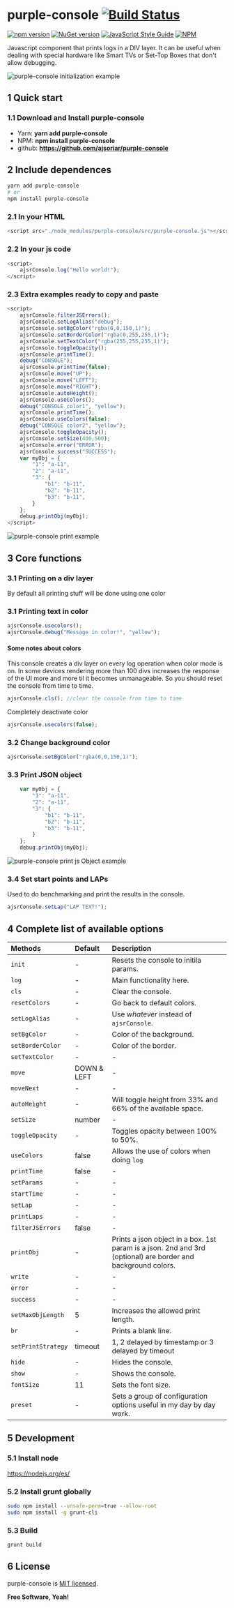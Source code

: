 # purple-console  [![Build Status](https://travis-ci.org/ajsoriar/angular-avatar.svg?branch=master)](https://travis-ci.org/ajsoriar/angular-avatar)

[![npm version](https://badge.fury.io/js/purple-console.svg)](https://badge.fury.io/js/purple-console)
[![NuGet version](https://badge.fury.io/nu/purple-console.svg)](https://badge.fury.io/nu/purple-console)
[![JavaScript Style Guide](https://cdn.rawgit.com/standard/standard/master/badge.svg)](https://github.com/standard/standard)
[![NPM](https://nodei.co/npm/purple-console.png?downloads=true&stars=true)](https://nodei.co/npm/purple-console/)

Javascript component that prints logs in a DIV layer. It can be useful when dealing with special hardware like Smart TVs or Set-Top Boxes that don't allow debugging.

![purple-console initialization example](./demo/purple-console_example-1.gif?raw=true "purple-console initialization example")

<!-- This example in plunker: <https://plnkr.co/edit/bhnvU3?p=preview> -->

## 1 Quick start

### 1.1 Download and Install purple-console

- Yarn: **yarn add purple-console**
- NPM: **npm install purple-console**
- github: **<https://github.com/ajsoriar/purple-console>**

## 2 Include dependences

```bash
yarn add purple-console
# or
npm install purple-console
```

### 2.1 In your HTML

```javascript
<script src="./node_modules/purple-console/src/purple-console.js"></script>
```

### 2.2 In your js code

```javascript
<script>
    ajsrConsole.log("Hello world!");
</script>
```

### 2.3 Extra examples ready to copy and paste

```javascript
<script>
    ajsrConsole.filterJSErrors();
    ajsrConsole.setLogAlias("debug");
    ajsrConsole.setBgColor("rgba(0,0,150,1)");
    ajsrConsole.setBorderColor("rgba(0,255,255,1)");
    ajsrConsole.setTextColor("rgba(255,255,255,1)");
    ajsrConsole.toggleOpacity();
    ajsrConsole.printTime();
    debug("CONSOLE");
    ajsrConsole.printTime(false);
    ajsrConsole.move("UP");
    ajsrConsole.move("LEFT");
    ajsrConsole.move("RIGHT");
    ajsrConsole.autoHeight();
    ajsrConsole.useColors();
    debug("CONSOLE color1", "yellow");
    ajsrConsole.printTime();
    ajsrConsole.useColors(false);
    debug("CONSOLE color2", "yellow");
    ajsrConsole.toggleOpacity();
    ajsrConsole.setSize(400,500);
    ajsrConsole.error("ERROR");
    ajsrConsole.success("SUCCESS");
    var myObj = {
        "1": "a-11",
        "2": "a-11",
        "3": {
            "b1": "b-11",
            "b2": "b-11",
            "b3": "b-11",
        }
    };
    debug.printObj(myObj);
</script>
```

![purple-console print example](./demo/purple-console_example-blue.gif?raw=true "purple-console print example")

## 3 Core functions

### 3.1 Printing on a div layer

By default all printing stuff will be done using one color

### 3.1 Printing text in color

```javascript
ajsrConsole.usecolors();
ajsrConsole.debug("Message in color!", "yellow");
```

#### Some notes about colors

This console creates a div layer on every log operation when color mode is on. In some devices rendering more than 100 divs increases the response of the UI more and more til it becomes unmanageable. So you should reset the console from time to time.

```javascript
ajsrConsole.cls(); //clear the console from time to time
```

<!-- 2 autoremove: true This removes log lines out of scope. -->

Completely deactivate color

```javascript
ajsrConsole.usecolors(false);
```

### 3.2 Change background color

```javascript
ajsrConsole.setBgColor("rgba(0,0,150,1)");
```

### 3.3 Print JSON object

```javascript
    var myObj = {
        "1": "a-11",
        "2": "a-11",
        "3": {
            "b1": "b-11",
            "b2": "b-11",
            "b3": "b-11",
        }
    };
    debug.printObj(myObj);
```

![purple-console print js Object example](./demo/purple-console_print-object.gif?raw=true "purple-console print js Object example")

### 3.4 Set start points and LAPs

Used to do benchmarking and print the results in the console.

```javascript
ajsrConsole.setLap("LAP TEXT!");
```

## 4 Complete list of available options

| Methods              | Default | Description           |
| :------------------- | :----- | :--------------------- |
| `init`                 | - | Resets the console to initila params.           |
| `log`                  | - | Main functionality here.           |
| `cls`                  | - | Clear the console.           |
| `resetColors`          | - | Go back to default colors.           |
| `setLogAlias`          | - | Use *whatever* instead of `ajsrConsole`.         |
| `setBgColor`           | - | Color of the background.           |
| `setBorderColor`       | - | Color of the border.           |
| `setTextColor`         | - | -           |
| `move`                 | DOWN & LEFT | -           |
| `moveNext`             | - | -           |
| `autoHeight`           | - | Will toggle height from 33% and 66% of the available space.           |
| `setSize`              | number | -           |      |
| `toggleOpacity`        | - | Toggles opacity between 100% to 50%.         |
| `useColors`            | false | Allows the use of colors when doing `log`           |
| `printTime`            | false | -           |
| `setParams`            | - | -           |
| `startTime`            | - | -           |
| `setLap`               | - | -           |
| `printLaps`            | - | -           |
| `filterJSErrors`       | false | -           |
| `printObj`     | - | Prints a json object in a box. 1st param is a json. 2nd and 3rd (optional) are border and background colors. |
| `write`                | - | -           |
| `error`                | - | -           |
| `success`               | - | -           |
| `setMaxObjLength`      | 5 | Increases the allowed print length.          |
| `br`                   | - | Prints a blank line.           |
| `setPrintStrategy`     | timeout | 1, 2 delayed by timestamp or 3 delayed by timeout          |
| `hide`     | - | Hides the console.           |
| `show`     | - | Shows the console.          |
| `fontSize`     | 11 | Sets the font size.          |
| `preset`     | - | Sets a group of configuration options useful in my day by day work.        |

## 5 Development

### 5.1 Install node

<https://nodejs.org/es/>

### 5.2 Install grunt globally

```bash
sudo npm install --unsafe-perm=true --allow-root
sudo npm install -g grunt-cli
```

### 5.3 Build

```bash
grunt build
```

## 6 License

purple-console is [MIT licensed](./LICENSE).

**Free Software, Yeah!**
